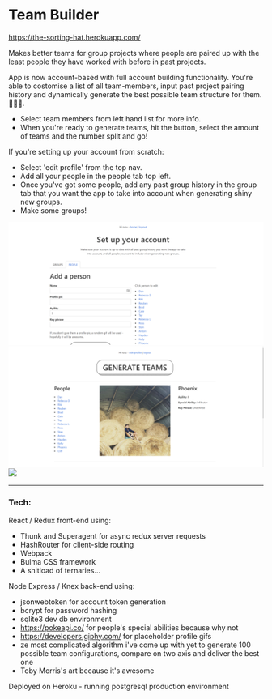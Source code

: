 # Team Builder

https://the-sorting-hat.herokuapp.com/

Makes better teams for group projects where people are paired up with the least people they have worked with before in past projects.

App is now account-based with full account building functionality. You're able to costomise a list of all team-members, input past project pairing history and dynamically generate the best possible team structure for them. 🚀🚀🚀.

- Select team members from left hand list for more info.
- When you're ready to generate teams, hit the button, select the amount of teams and the number split and go!

If you're setting up your account from scratch:

- Select 'edit profile' from the top nav.
- Add all your people in the people tab top left.
- Once you've got some people, add any past group history in the group tab that you want the app to take into account when generating shiny new groups.
- Make some groups!

<img src='screen2.PNG' />
<img src='screen1.PNG' />
<img src='screen3.PNG'>

------------------------

### Tech:
React / Redux front-end using:
- Thunk and Superagent for async redux server requests
- HashRouter for client-side routing
- Webpack
- Bulma CSS framework
- A shitload of ternaries...

Node Express / Knex back-end using:
- jsonwebtoken for account token generation
- bcrypt for password hashing
- sqlite3 dev db environment
- https://pokeapi.co/ for people's special abilities because why not
- https://developers.giphy.com/ for placeholder profile gifs
- ze most complicated algorithm i've come up with yet to generate 100 possible team configurations, compare on two axis and deliver the best one
- Toby Morris's art because it's awesome

Deployed on Heroku - running postgresql production environment
